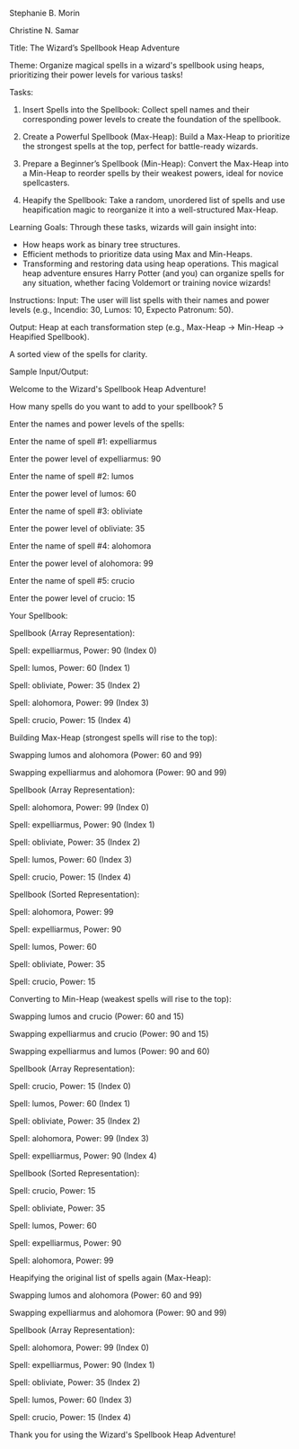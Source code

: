 Stephanie B. Morin

Christine N. Samar

Title: The Wizard’s Spellbook Heap Adventure

Theme: Organize magical spells in a wizard's spellbook using heaps, prioritizing their power levels for various tasks!

Tasks:
1. Insert Spells into the Spellbook: Collect spell names and their corresponding power levels to create the foundation of the spellbook.

2. Create a Powerful Spellbook (Max-Heap):
Build a Max-Heap to prioritize the strongest spells at the top, perfect for battle-ready wizards.

3. Prepare a Beginner’s Spellbook (Min-Heap):
Convert the Max-Heap into a Min-Heap to reorder spells by their weakest powers, ideal for novice spellcasters.

4. Heapify the Spellbook:
Take a random, unordered list of spells and use heapification magic to reorganize it into a well-structured Max-Heap.

Learning Goals:
Through these tasks, wizards will gain insight into:
* How heaps work as binary tree structures.
* Efficient methods to prioritize data using Max and Min-Heaps.
* Transforming and restoring data using heap operations.
This magical heap adventure ensures Harry Potter (and you) can organize spells for any situation, whether facing Voldemort or training novice wizards!

Instructions:
Input:
The user will list spells with their names and power levels (e.g., Incendio: 30, Lumos: 10, Expecto Patronum: 50).

Output:
Heap at each transformation step (e.g., Max-Heap → Min-Heap → Heapified Spellbook).

A sorted view of the spells for clarity.


Sample Input/Output:

Welcome to the Wizard's Spellbook Heap Adventure!

How many spells do you want to add to your spellbook? 5

Enter the names and power levels of the spells:

Enter the name of spell #1: expelliarmus

Enter the power level of expelliarmus: 90

Enter the name of spell #2: lumos

Enter the power level of lumos: 60

Enter the name of spell #3: obliviate

Enter the power level of obliviate: 35

Enter the name of spell #4: alohomora

Enter the power level of alohomora: 99

Enter the name of spell #5: crucio

Enter the power level of crucio: 15




Your Spellbook:

Spellbook (Array Representation):

Spell: expelliarmus, Power: 90 (Index 0)

Spell: lumos, Power: 60 (Index 1)

Spell: obliviate, Power: 35 (Index 2)

Spell: alohomora, Power: 99 (Index 3)

Spell: crucio, Power: 15 (Index 4)




Building Max-Heap (strongest spells will rise to the top):

Swapping lumos and alohomora (Power: 60 and 99)

Swapping expelliarmus and alohomora (Power: 90 and 99)

Spellbook (Array Representation):

Spell: alohomora, Power: 99 (Index 0)

Spell: expelliarmus, Power: 90 (Index 1)

Spell: obliviate, Power: 35 (Index 2)

Spell: lumos, Power: 60 (Index 3)

Spell: crucio, Power: 15 (Index 4)



Spellbook (Sorted Representation):

Spell: alohomora, Power: 99

Spell: expelliarmus, Power: 90

Spell: lumos, Power: 60

Spell: obliviate, Power: 35

Spell: crucio, Power: 15



Converting to Min-Heap (weakest spells will rise to the top):

Swapping lumos and crucio (Power: 60 and 15)

Swapping expelliarmus and crucio (Power: 90 and 15)

Swapping expelliarmus and lumos (Power: 90 and 60)


Spellbook (Array Representation):

Spell: crucio, Power: 15 (Index 0)

Spell: lumos, Power: 60 (Index 1)

Spell: obliviate, Power: 35 (Index 2)

Spell: alohomora, Power: 99 (Index 3)

Spell: expelliarmus, Power: 90 (Index 4)



Spellbook (Sorted Representation):

Spell: crucio, Power: 15

Spell: obliviate, Power: 35

Spell: lumos, Power: 60

Spell: expelliarmus, Power: 90

Spell: alohomora, Power: 99




Heapifying the original list of spells again (Max-Heap):

Swapping lumos and alohomora (Power: 60 and 99)

Swapping expelliarmus and alohomora (Power: 90 and 99)


Spellbook (Array Representation):

Spell: alohomora, Power: 99 (Index 0)

Spell: expelliarmus, Power: 90 (Index 1)

Spell: obliviate, Power: 35 (Index 2)

Spell: lumos, Power: 60 (Index 3)

Spell: crucio, Power: 15 (Index 4)



Thank you for using the Wizard's Spellbook Heap Adventure!
